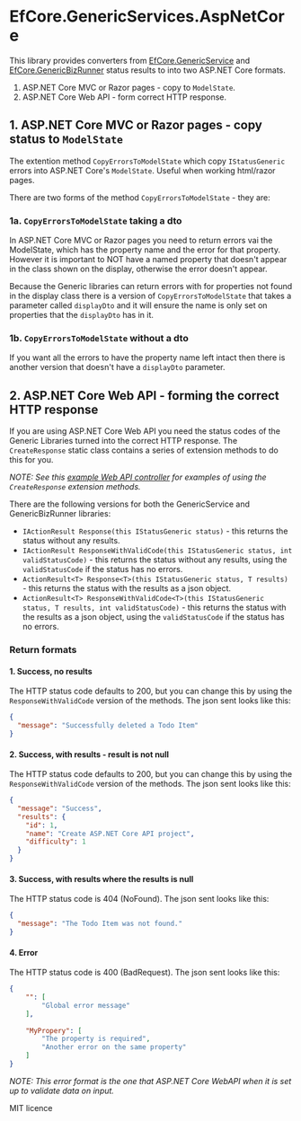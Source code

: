 # EfCore.GenericServices.AspNetCore

This library provides converters from [EfCore.GenericService](https://github.com/JonPSmith/EfCore.GenericServices)
and [EfCore.GenericBizRunner](https://github.com/JonPSmith/EfCore.GenericBizRunner) status results to into two ASP.NET Core formats. 

1. ASP.NET Core MVC or Razor pages - copy to `ModelState`.
2. ASP.NET Core Web API - form correct HTTP response.

## 1. ASP.NET Core MVC or Razor pages - copy status to `ModelState`

The extention method `CopyErrorsToModelState` which copy `IStatusGeneric` errors into ASP.NET Core's `ModelState`.
Useful when working html/razor pages.

There are two forms of the method `CopyErrorsToModelState` - they are:

### 1a. `CopyErrorsToModelState` taking a dto

In ASP.NET Core MVC or Razor pages you need to return errors vai the ModelState, which has the property name and the error for that property. However it is important to NOT have a named property that doesn't appear in the class shown on the display, otherwise the error doesn't appear.

Because the Generic libraries can return errors with for properties not found in the display class there is a version of `CopyErrorsToModelState` that takes a parameter called `displayDto` and it will ensure the name is only set on properties that the `displayDto` has in it.

### 1b. `CopyErrorsToModelState` without a dto

If you want all the errors to have the property name left intact then there is another version that doesn't have a `displayDto` parameter.


## 2. ASP.NET Core Web API - forming the correct HTTP response

If you are using ASP.NET Core Web API you need the status codes of the Generic Libraries turned into the correct HTTP response. The `CreateResponse` static class contains a series of extension methods to do this for you. 

*NOTE: See this [example Web API controller](#) for examples of using the `CreateResponse` extension methods.*

There are the following versions for both the GenericService and GenericBizRunner libraries:

- `IActionResult Response(this IStatusGeneric status)` - this returns the status without any results. 
- `IActionResult ResponseWithValidCode(this IStatusGeneric status, int validStatusCode)` - this returns the status without any results, using the `validStatusCode` if the status has no errors.
- `ActionResult<T> Response<T>(this IStatusGeneric status, T results)` - this returns the status with the results as a json object.
- `ActionResult<T> ResponseWithValidCode<T>(this IStatusGeneric status, T results, int validStatusCode)` - this returns the status with the results as a json object, using the `validStatusCode` if the status has no errors.

### Return formats

#### 1. Success, no results
The HTTP status code defaults to 200, but you can change this by using the `ResponseWithValidCode` version of the methods. The json sent looks like this:

```json
{
  "message": "Successfully deleted a Todo Item"
}
```

#### 2. Success, with results - result is not null
The HTTP status code defaults to 200, but you can change this by using the `ResponseWithValidCode` version of the methods. The json sent looks like this:

```json
{
  "message": "Success",
  "results": {
    "id": 1,
    "name": "Create ASP.NET Core API project",
    "difficulty": 1
  }
}
```

#### 3. Success, with results where the results is null
The HTTP status code is 404 (NoFound). The json sent looks like this:

```json
{
  "message": "The Todo Item was not found."
}
```

#### 4. Error
The HTTP status code is 400 (BadRequest). The json sent looks like this:

```json
{
    "": [
        "Global error message"
    ],    
    
    "MyPropery": [
        "The property is required",
        "Another error on the same property"
    ]
}
```

*NOTE: This error format is the one that ASP.NET Core WebAPI when it is set up to validate data on input.*

MIT licence
